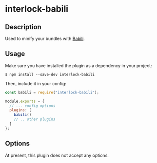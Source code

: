 # interlock-babili

## Description

Used to minify your bundles with [Babili](https://github.com/babel/babili).

## Usage

Make sure you have installed the plugin as a dependency in your project:

```
$ npm install --save-dev interlock-babili
```

Then, include it in your config:

```javascript
const babili = require("interlock-babili");

module.exports = {
  // ... config options
  plugins: [
    babili()
    // .. other plugins
  ]
};
```

## Options

At present, this plugin does not accept any options.

